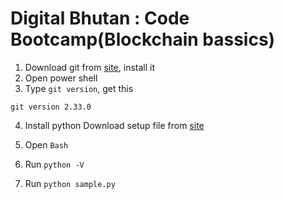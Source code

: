 
# Digital Bhutan : Code Bootcamp(Blockchain bassics)

1. Download git from [site](https://git-scm.com/downloads), install it
2. Open power shell
3. Type `git version`, get this 
```
git version 2.33.0
```

4. Install python
Download setup file from [site](https://pythonlinks.python.jp/en/index.html)

5. Open `Bash`
6. Run `python -V`
7. Run `python sample.py` 